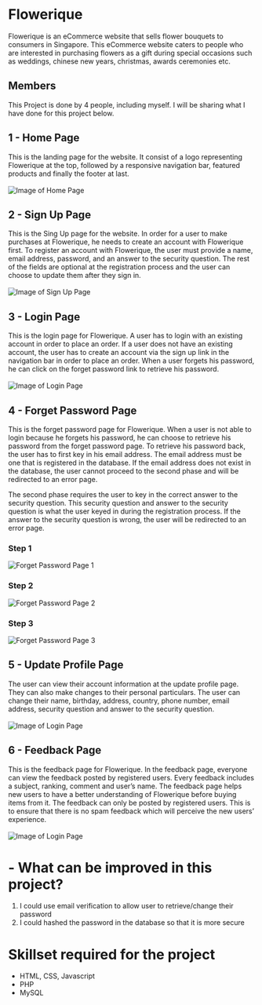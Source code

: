 # Flowerique
Flowerique is an eCommerce website that sells flower bouquets to consumers in Singapore. 
This eCommerce website caters to people who are interested in purchasing flowers as 
a gift during special occasions such as weddings, chinese new years, christmas, awards ceremonies etc. 

## Members
This Project is done by 4 people, including myself. I will be sharing what I have done for this project below.

## 1 - Home Page
This is the landing page for the website. It consist of a logo representing Flowerique at the top, 
followed by a responsive navigation bar, featured products and finally the footer at last.
<br />
<br />
![Image of Home Page](https://github.com/victorjongsoon/flowerique/blob/master/Images/Github/Homepage.PNG)

## 2 - Sign Up Page
This is the Sing Up page for the website. In order for a user to make purchases at Flowerique, he needs to create an account with Flowerique first. 
To register an account with Flowerique, the user must provide a name, email address, password, and an answer to the security question. The rest of the fields are optional at the registration process and the user can choose to update them after they sign in.
<br />
<br />
![Image of Sign Up Page](https://github.com/victorjongsoon/flowerique/blob/master/Images/Github/Signup.PNG)

## 3 - Login Page
This is the login page for Flowerique. A user has to login with an existing account in order to place an order. 
If a user does not have an existing account, the user has to create an account via the sign up link in the navigation bar 
in order to place an order. When a user forgets his password, he can click on the forget password link to retrieve his password. 
<br />
<br />
![Image of Login Page](https://github.com/victorjongsoon/flowerique/blob/master/Images/Github/Login.PNG)

## 4 - Forget Password Page
This is the forget password page for Flowerique. When a user is not able to login because he forgets his password, he can choose to retrieve his password from the forget password page. To retrieve his password back, the user has to first key in his email address. The email address must be one that is registered in the database. If the email address does not exist in the database, the user cannot proceed to the second phase and will be redirected to an error page.

The second phase requires the user to key in the correct answer to the security question. This security question and answer to the security question is what the user keyed in during the registration process. If the answer to the security question is wrong, the user will be redirected to an error page.


### Step 1

<img src="https://github.com/victorjongsoon/flowerique/blob/master/Images/Github/Forgetpassword1.PNG" alt="Forget Password Page 1">

### Step 2

<img src="https://github.com/victorjongsoon/flowerique/blob/master/Images/Github/Forgetpassword2.PNG" alt="Forget Password Page 2">

### Step 3

<img src="https://github.com/victorjongsoon/flowerique/blob/master/Images/Github/Forgetpassword3.PNG" alt="Forget Password Page 3">

## 5 - Update Profile Page
The user can view their account information at the update profile page. They can also make changes to their personal particulars. 
The user can change their name, birthday, address, country, phone number, email address, security question and answer to the security question. 
<br />
<br />
![Image of Login Page](https://github.com/victorjongsoon/flowerique/blob/master/Images/Github/UpdateProfile.PNG)

## 6 - Feedback Page
This is the feedback page for Flowerique. In the feedback page, everyone can view the feedback posted by registered users. Every feedback includes a subject, ranking, 
comment and user’s name. The feedback page helps new users to have a better understanding of Flowerique before buying 
items from it. The feedback can only be posted by registered users. This is to ensure that there is no spam feedback which will perceive the new users’ experience. 
<br />
<br />
![Image of Login Page](https://github.com/victorjongsoon/flowerique/blob/master/Images/Github/Feedback.PNG)

# - What can be improved in this project?
1. I could use email verification to allow user to retrieve/change their password
2. I could hashed the password in the database so that it is more secure

# Skillset required for  the project
* HTML, CSS, Javascript
* PHP
* MySQL
